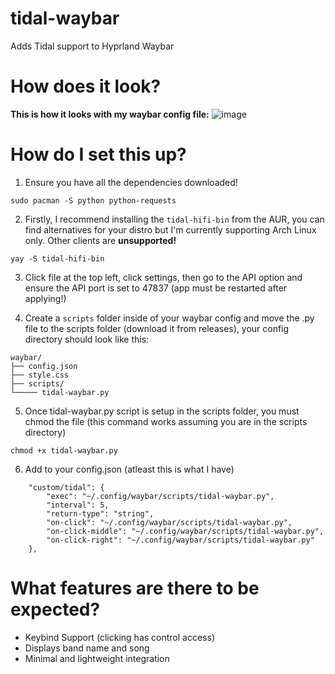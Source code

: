 # tidal-waybar
Adds Tidal support to Hyprland Waybar

# How does it look?
__This is how it looks with my waybar config file:__
![image](https://github.com/user-attachments/assets/2170bc8d-b2dd-4a18-aa49-a64b5a39a193)

# How do I set this up?
1. Ensure you have all the dependencies downloaded!
```
sudo pacman -S python python-requests
```

2. Firstly, I recommend installing the ```tidal-hifi-bin``` from the AUR, you can find alternatives for your distro but I'm currently supporting Arch Linux only. Other clients are **unsupported!**
```
yay -S tidal-hifi-bin
```

3. Click file at the top left, click settings, then go to the API option and ensure the API port is set to 47837 (app must be restarted after applying!)

4. Create a ```scripts``` folder inside of your waybar config and move the .py file to the scripts folder (download it from releases), your config directory should look like this:
```
waybar/
├── config.json
├── style.css
├── scripts/
└───── tidal-waybar.py
```

5. Once tidal-waybar.py script is setup in the scripts folder, you must chmod the file (this command works assuming you are in the scripts directory)
```
chmod +x tidal-waybar.py
```

6. Add to your config.json (atleast this is what I have)
```
    "custom/tidal": {
    	"exec": "~/.config/waybar/scripts/tidal-waybar.py",
    	"interval": 5,
    	"return-type": "string",
    	"on-click": "~/.config/waybar/scripts/tidal-waybar.py",
    	"on-click-middle": "~/.config/waybar/scripts/tidal-waybar.py",
    	"on-click-right": "~/.config/waybar/scripts/tidal-waybar.py"
    },
```

# What features are there to be expected?
- Keybind Support (clicking has control access)
- Displays band name and song
- Minimal and lightweight integration

